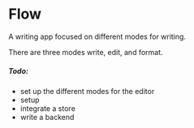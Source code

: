 # Flow

A writing app focused on different modes for writing.

There are three modes write, edit, and format.

##### Todo:

- set up the different modes for the editor
- setup 
- integrate a store
- write a backend
